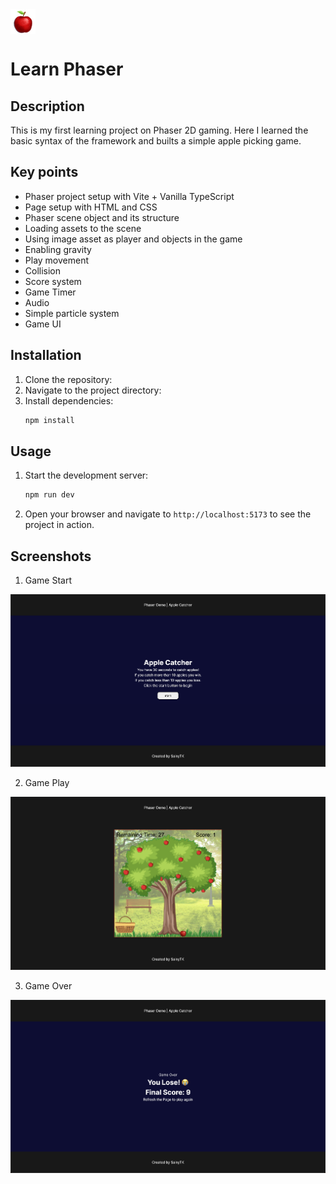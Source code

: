 <img align="center" src="./public/assets/apple.png" width=40/>

# Learn Phaser

## Description

This is my first learning project on Phaser 2D gaming. Here I learned the basic syntax of the framework and builts a simple apple picking game.


## Key points

- Phaser project setup with Vite + Vanilla TypeScript
- Page setup with HTML and CSS
- Phaser scene object and its structure
- Loading assets to the scene
- Using image asset as player and objects in the game
- Enabling gravity
- Play movement
- Collision
- Score system
- Game Timer
- Audio
- Simple particle system
- Game UI

## Installation

1. Clone the repository:
2. Navigate to the project directory:
3. Install dependencies:
    ```sh
    npm install
    ```

## Usage

1. Start the development server:
    ```sh
    npm run dev
    ```
2. Open your browser and navigate to `http://localhost:5173` to see the project in action.

## Screenshots

1. Game Start
<img src="./public/screenshots/game-start.png"/>

2. Game Play
<img src="./public/screenshots/game-play.png"/>

3. Game Over
<img src="./public/screenshots/game-over.png"/>